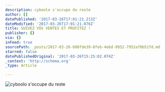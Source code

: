 ```yaml
---
description: cyboolo s'occupe du reste
author: []
datePublished: '2017-03-26T17:01:21.213Z'
dateModified: '2017-03-26T17:01:21.076Z'
title: SUIVEZ VOS VENTES ET PROFITEZ !
publisher: {}
via: {}
inFeed: true
sourcePath: _posts/2017-03-26-608fde39-0feb-4ebd-9932-7952af0b51fd.md
starred: false
datePublishedOriginal: '2017-03-26T15:25:02.074Z'
_context: 'http://schema.org'
_type: Article

---
```

![cyboolo s'occupe du reste](https://the-grid-user-content.s3-us-west-2.amazonaws.com/84fa72cc-a2f0-42df-9ad8-a5cebb92cee9.png)